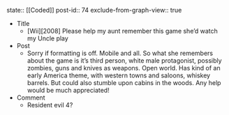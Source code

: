 state:: [[Coded]]
post-id:: 74
exclude-from-graph-view:: true

- Title
  - [Wii][2008] Please help my aunt remember this game she’d watch my Uncle play
- Post
  - Sorry if formatting is off. Mobile and all. So what she remembers about the game is it’s third person, white male protagonist, possibly zombies, guns and knives as weapons. Open world. Has kind of an early America theme, with western towns and saloons, whiskey barrels. But could also stumble upon cabins in the woods. Any help would be much appreciated!
- Comment
  - Resident evil 4?
